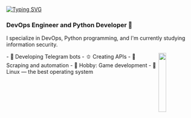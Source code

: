 
[![Typing SVG](https://readme-typing-svg.demolab.com?font=Fira+Code&weight=500&size=22&pause=1000&color=2CF774&width=435&lines=Welcome+to+my+corner)](https://git.io/typing-svg)

### DevOps Engineer and Python Developer 🧩

I specialize in DevOps, Python programming, and I'm currently studying information security.

<img width="20%" align="right" src="https://media.tenor.com/uPKBSSYU8BcAAAAi/computer-pixel.gif"/>
  - 🥒 Developing Telegram bots
  - 🫑 Creating APIs
  - 🧃 Scraping and automation
  - 🍏 Hobby: Game development
  - 💚 Linux — the best operating system

